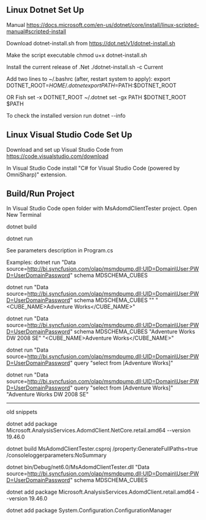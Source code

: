 ## Linux Dotnet Set Up

Manual
https://docs.microsoft.com/en-us/dotnet/core/install/linux-scripted-manual#scripted-install

Download dotnet-install.sh from
https://dot.net/v1/dotnet-install.sh

Make the script executable
chmod u+x dotnet-install.sh

Install the current release of .Net
./dotnet-install.sh -c Current 

Add two lines to ~/.bashrc (after, restart system to apply):
export DOTNET_ROOT=$HOME/.dotnet
export PATH=$PATH:$DOTNET_ROOT

OR Fish
set -x DOTNET_ROOT ~/.dotnet
set -gx PATH $DOTNET_ROOT $PATH


To check the installed version run
dotnet --info

## Linux Visual Studio Code Set Up

Download and set up Visual Studio Code from 
https://code.visualstudio.com/download

In Visual Studio Code install "C# for Visual Studio Code (powered by OmniSharp)" extension.

## Build/Run Project
In Visual Studio Code open folder with MsAdomdClientTester project.
Open New Terminal

dotnet build

dotnet run

See parameters description in Program.cs

Examples:
dotnet run "Data source=http://bi.syncfusion.com/olap/msmdpump.dll;UID=Domain\User;PWD=UserDomainPassword" schema MDSCHEMA_CUBES

dotnet run "Data source=http://bi.syncfusion.com/olap/msmdpump.dll;UID=Domain\User;PWD=UserDomainPassword" schema MDSCHEMA_CUBES "" "<Restrictions><RestrictionList><CUBE_NAME>Adventure Works</CUBE_NAME></RestrictionList></Restrictions>"

dotnet run "Data source=http://bi.syncfusion.com/olap/msmdpump.dll;UID=Domain\User;PWD=UserDomainPassword" schema MDSCHEMA_CUBES "<Properties><PropertyList><Catalog>Adventure Works DW 2008 SE</Catalog></PropertyList></Properties>" "<Restrictions><RestrictionList><CUBE_NAME>Adventure Works</CUBE_NAME></RestrictionList></Restrictions>"

dotnet run "Data source=http://bi.syncfusion.com/olap/msmdpump.dll;UID=Domain\User;PWD=UserDomainPassword"  query "select from [Adventure Works]"

dotnet run "Data source=http://bi.syncfusion.com/olap/msmdpump.dll;UID=Domain\User;PWD=UserDomainPassword"  query "select from [Adventure Works]" "<Properties><PropertyList><Catalog>Adventure Works DW 2008 SE</Catalog></PropertyList></Properties>"


-----
old snippets

dotnet add package Microsoft.AnalysisServices.AdomdClient.NetCore.retail.amd64 --version 19.46.0

dotnet build MsAdomdClientTester.csproj /property:GenerateFullPaths=true /consoleloggerparameters:NoSummary

dotnet bin/Debug/net6.0/MsAdomdClientTester.dll "Data source=http://bi.syncfusion.com/olap/msmdpump.dll;UID=Domain\User;PWD=UserDomainPassword" schema MDSCHEMA_CUBES

dotnet add package Microsoft.AnalysisServices.AdomdClient.retail.amd64 --version 19.46.0

dotnet add package System.Configuration.ConfigurationManager
